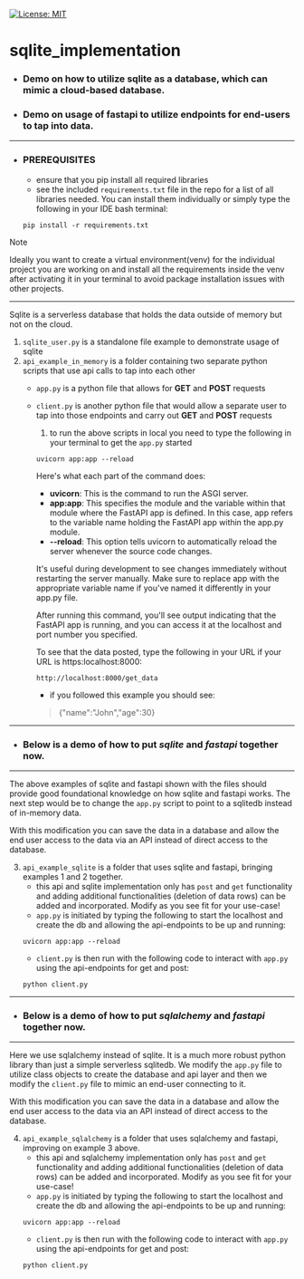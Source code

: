 [![License: MIT](https://img.shields.io/badge/License-MIT-yellow.svg)](https://opensource.org/licenses/MIT)

# sqlite_implementation

- ### Demo on how to utilize sqlite as a database, which can mimic a cloud-based database.

- ### Demo on usage of fastapi to utilize endpoints for end-users to tap into data.
---
- ### PREREQUISITES
     - ensure that you pip install all required libraries
     - see the included `requirements.txt` file in the repo for a list of all libraries needed. You can install them individually or simply type the following in your IDE bash terminal:
     ```
     pip install -r requirements.txt
     ```
> [!NOTE]
> Ideally you want to create a virtual environment(venv) for the individual project you are working on and install all the requirements inside the venv after activating it in your terminal to avoid package installation issues with other projects.
---
Sqlite is a serverless database that holds the data outside of memory but not on the cloud.
1. `sqlite_user.py` is a standalone file example to demonstrate usage of sqlite
2. `api_example_in_memory` is a folder containing two separate python scripts that use api calls to tap into each other
     - `app.py` is a python file that allows for **GET** and **POST** requests
     - `client.py` is another python file that would allow a separate user to tap into those endpoints and carry out **GET** and **POST** requests

          1. to run the above scripts in local you need to type the following in your terminal to get the `app.py` started

          ```
          uvicorn app:app --reload
          ```

          Here's what each part of the command does:

          - **uvicorn**: This is the command to run the ASGI server.
          - **app:app**: This specifies the module and the variable within that module where the FastAPI app is defined. In this case, app refers to the variable name holding the FastAPI app within the app.py module.
          - **--reload**: This option tells uvicorn to automatically reload the server whenever the source code changes. 

          It's useful during development to see changes immediately without restarting the server manually.
          Make sure to replace app with the appropriate variable name if you've named it differently in your app.py file.

          After running this command, you'll see output indicating that the FastAPI app is running, and you can access it at the localhost and port number you specified.

          To see that the data posted, type the following in your URL if your URL is https:localhost:8000:
          ```
          http://localhost:8000/get_data
          ```
          - if you followed this example you should see:
          > {"name":"John","age":30}

---
- ### Below is a demo of how to put *sqlite* and *fastapi* together now.
---

The above examples of sqlite and fastapi shown with the files should provide good foundational knowledge on how sqlite and fastapi works. The next step would be to change the `app.py` script to point to a sqlitedb instead of in-memory data.

With this modification you can save the data in a database and allow the end user access to the data via an API instead of direct access to the database.

3. `api_example_sqlite` is a folder that uses sqlite and fastapi, bringing examples 1 and 2 together. 
     - this api and sqlite implementation only has `post` and `get` functionality and adding additional functionalities (deletion of data rows) can be added and incorporated. Modify as you see fit for your use-case!
     - `app.py` is initiated by typing the following to start the localhost and create the db and allowing the api-endpoints to be up and running:
     ```
     uvicorn app:app --reload
     ```
     - `client.py` is then run with the following code to interact with `app.py` using the api-endpoints for get and post:
     ```
     python client.py
     ```

---
- ### Below is a demo of how to put *sqlalchemy* and *fastapi* together now.
---

Here we use sqlalchemy instead of sqlite. It is a much more robust python library than just a simple serverless sqlitedb. We modify the `app.py` file to utilize class objects to create the database and api layer and then we modify the `client.py` file to mimic an end-user connecting to it. 

With this modification you can save the data in a database and allow the end user access to the data via an API instead of direct access to the database.

4. `api_example_sqlalchemy` is a folder that uses sqlalchemy and fastapi, improving on example 3 above. 
     - this api and sqlalchemy implementation only has `post` and `get` functionality and adding additional functionalities (deletion of data rows) can be added and incorporated. Modify as you see fit for your use-case!
     - `app.py` is initiated by typing the following to start the localhost and create the db and allowing the api-endpoints to be up and running:
     ```
     uvicorn app:app --reload
     ```
     - `client.py` is then run with the following code to interact with `app.py` using the api-endpoints for get and post:
     ```
     python client.py
     ```
